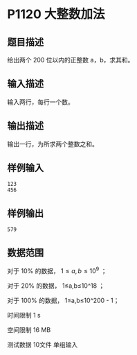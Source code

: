 # P1120 大整数加法

## 题目描述

给出两个 200 位以内的正整数 a，b，求其和。

## 输入描述

输入两行，每行一个数。

## 输出描述

输出一行，为所求两个整数之和。

## 样例输入

```
123
456
```

## 样例输出

```
579
```

## 数据范围

对于 10% 的数据， $` 1≤a,b≤10^9 `$ ；

对于 20% 的数据， 1≤a,b≤10^18 ；

对于 100% 的数据， 1≤a,b≤10^200 - 1；


时间限制  1 s

空间限制  16 MB

测试数据  10文件 单组输入
